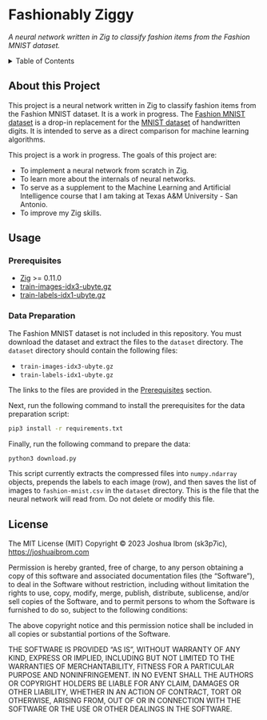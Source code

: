 # Fashionably Ziggy

_A neural network written in Zig to classify fashion items from the Fashion MNIST dataset._

<details><summary>Table of Contents</summary><p>

- [About this Project](#about-this-project)
- [License](#license)
- [Usage](#usage)
  - [Prerequisites](#prerequisites)
  - [Data Preparation](#data-preparation)

</p></details>

## About this Project

This project is a neural network written in Zig to classify fashion items from the Fashion MNIST dataset. It is a work in progress. The [Fashion MNIST dataset](https://github.com/zolandoresearch/fashion-mnist) is a drop-in replacement for the [MNIST dataset](http://yann.lecun.com/exdb/mnist/) of handwritten digits. It is intended to serve as a direct comparison for machine learning algorithms.

This project is a work in progress. The goals of this project are:

- To implement a neural network from scratch in Zig.
- To learn more about the internals of neural networks.
- To serve as a supplement to the Machine Learning and Artificial Intelligence course that I am taking at Texas A&M University - San Antonio.
- To improve my Zig skills.

## Usage

### Prerequisites

- [Zig](https://ziglang.org/) >= 0.11.0
- [train-images-idx3-ubyte.gz](https://github.com/zalandoresearch/fashion-mnist/raw/master/data/fashion/train-images-idx3-ubyte.gz)
- [train-labels-idx1-ubyte.gz](https://github.com/zalandoresearch/fashion-mnist/raw/master/data/fashion/train-labels-idx1-ubyte.gz)

### Data Preparation

The Fashion MNIST dataset is not included in this repository. You must download the dataset and extract the files to the `dataset` directory. The `dataset` directory should contain the following files:

- `train-images-idx3-ubyte.gz`
- `train-labels-idx1-ubyte.gz`

The links to the files are provided in the [Prerequisites](#prerequisites) section.

Next, run the following command to install the prerequisites for the data preparation script:

```bash
pip3 install -r requirements.txt
```

Finally, run the following command to prepare the data:

```bash
python3 download.py
```

This script currently extracts the compressed files into `numpy.ndarray` objects, prepends the labels to each image (row), and then saves the list of images to `fashion-mnist.csv` in the `dataset` directory.
This is the file that the neural network will read from. Do not delete or modify this file.

## License

The MIT License (MIT) Copyright &copy; 2023 Joshua Ibrom (sk3p7ic), https://joshuaibrom.com

Permission is hereby granted, free of charge, to any person obtaining a copy of this software and associated documentation files (the “Software”), to deal in the Software without restriction, including without limitation the rights to use, copy, modify, merge, publish, distribute, sublicense, and/or sell copies of the Software, and to permit persons to whom the Software is furnished to do so, subject to the following conditions:

The above copyright notice and this permission notice shall be included in all copies or substantial portions of the Software.

THE SOFTWARE IS PROVIDED “AS IS”, WITHOUT WARRANTY OF ANY KIND, EXPRESS OR IMPLIED, INCLUDING BUT NOT LIMITED TO THE WARRANTIES OF MERCHANTABILITY, FITNESS FOR A PARTICULAR PURPOSE AND NONINFRINGEMENT. IN NO EVENT SHALL THE AUTHORS OR COPYRIGHT HOLDERS BE LIABLE FOR ANY CLAIM, DAMAGES OR OTHER LIABILITY, WHETHER IN AN ACTION OF CONTRACT, TORT OR OTHERWISE, ARISING FROM, OUT OF OR IN CONNECTION WITH THE SOFTWARE OR THE USE OR OTHER DEALINGS IN THE SOFTWARE.
